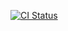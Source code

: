 [![CI Status](https://github.com/MitskevichJ/Modules/workflows/CI/badge.svg)](https://github.com/MitskevichJ/Modules/actions)
